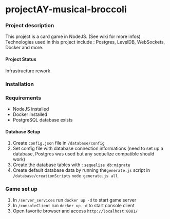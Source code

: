 # projectAY-musical-broccoli

### Project description
This project is a card game in NodeJS. (See wiki for more infos)
Technologies used in this project include : Postgres, LevelDB, WebSockets, Docker and more.

#### Project Status
Infrastructure rework

### Installation
### Requirements 
- NodeJS installed
- Docker installed
- PostgreSQL database exists

#### Database Setup
1. Create `config.json` file in `/database/config`
2. Set config file with database connection informations (need to set up a database, Postgres was used but any sequelize compatible should work)
3. Create the database tables with : 
`sequelize db:migrate`
4. Create default database data by running the`generate.js` script in `/database/creationScripts`
`node generate.js all`


### Game set up 
1. In `/server_services`  run `docker up -d` to start game server
2. In `/consoleClient` run `docker up -d` to start console client 
3. Open favorite browser and access `http://localhost:8081/` 
